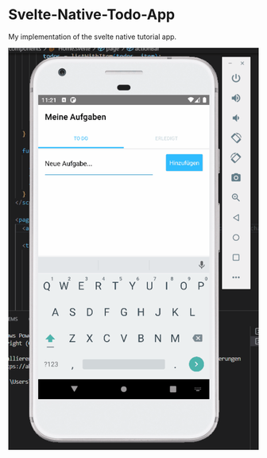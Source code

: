 # Svelte-Native-Todo-App
My implementation of the svelte native tutorial app.

![gif](svelte-native-todo-app.gif)
